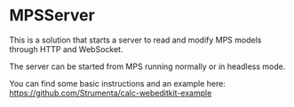 # MPSServer

This is a solution that starts a server to read and modify MPS models through HTTP and WebSocket.

The server can be started from MPS running normally or in headless mode.

You can find some basic instructions and an example here: https://github.com/Strumenta/calc-webeditkit-example
